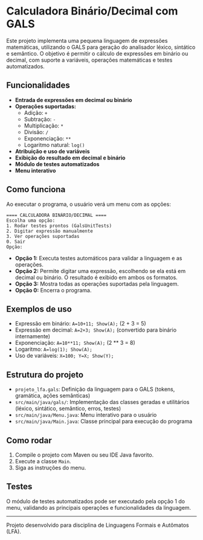 # Calculadora Binário/Decimal com GALS

Este projeto implementa uma pequena linguagem de expressões matemáticas, utilizando o GALS para geração do analisador léxico, sintático e semântico. O objetivo é permitir o cálculo de expressões em binário ou decimal, com suporte a variáveis, operações matemáticas e testes automatizados.

## Funcionalidades
- **Entrada de expressões em decimal ou binário**
- **Operações suportadas:**
  - Adição: `+`
  - Subtração: `-`
  - Multiplicação: `*`
  - Divisão: `/`
  - Exponenciação: `**`
  - Logaritmo natural: `log()`
- **Atribuição e uso de variáveis**
- **Exibição do resultado em decimal e binário**
- **Módulo de testes automatizados**
- **Menu interativo**

## Como funciona
Ao executar o programa, o usuário verá um menu com as opções:

```
==== CALCULADORA BINÁRIO/DECIMAL ====
Escolha uma opção:
1. Rodar testes prontos (GalsUnitTests)
2. Digitar expressão manualmente
3. Ver operações suportadas
0. Sair
Opção:
```

- **Opção 1:** Executa testes automáticos para validar a linguagem e as operações.
- **Opção 2:** Permite digitar uma expressão, escolhendo se ela está em decimal ou binário. O resultado é exibido em ambos os formatos.
- **Opção 3:** Mostra todas as operações suportadas pela linguagem.
- **Opção 0:** Encerra o programa.

## Exemplos de uso
- Expressão em binário: `A=10+11; Show(A);` (2 + 3 = 5)
- Expressão em decimal: `A=2+3; Show(A);` (convertido para binário internamente)
- Exponenciação: `A=10**11; Show(A);` (2 ** 3 = 8)
- Logaritmo: `A=log(1); Show(A);`
- Uso de variáveis: `X=100; Y=X; Show(Y);`

## Estrutura do projeto
- `projeto_lfa.gals`: Definição da linguagem para o GALS (tokens, gramática, ações semânticas)
- `src/main/java/gals/`: Implementação das classes geradas e utilitários (léxico, sintático, semântico, erros, testes)
- `src/main/java/Menu.java`: Menu interativo para o usuário
- `src/main/java/Main.java`: Classe principal para execução do programa

## Como rodar
1. Compile o projeto com Maven ou seu IDE Java favorito.
2. Execute a classe `Main`.
3. Siga as instruções do menu.

## Testes
O módulo de testes automatizados pode ser executado pela opção 1 do menu, validando as principais operações e funcionalidades da linguagem.

---

Projeto desenvolvido para disciplina de Linguagens Formais e Autômatos (LFA).